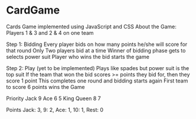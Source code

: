 # CardGame
Cards Game implemented using JavaScript and CSS
About the Game:
Players 1 & 3 and 2 & 4 on one team

Step 1: Bidding
Every player bids on how many points he/she will score for that round
Only Two players bid at a time 
Winner of bidding phase gets to selects power suit 
Player who wins the bid starts the game

Step 2: Play (yet to be implemented)
Plays like spades but power suit is the top suit
If the team that won the bid scores >= points they bid for, then they score 1 point
This completes one round and bidding starts again
First team to score 6 points wins the Game

Priority 
Jack 
9 
Ace 
6 
5 
King 
Queen 
8 
7 

Points 
Jack: 3, 
9: 2, 
Ace: 1, 
10: 1,
Rest: 0 
